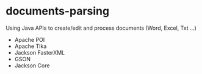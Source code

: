 # documents-parsing

Using Java APIs to create/edit and process documents (Word, Excel, Txt ...)

* Apache POI
* Apache TIka
* Jackson FasterXML
* GSON
* Jackson Core
